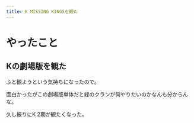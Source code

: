 ```yaml
---
title: K MISSING KINGSを観た
---
```


# やったこと

## Kの劇場版を観た

ふと観ようという気持ちになったので。

面白かったがこの劇場版単体だと緑のクランが何やりたいのかなんも分からんな。

久し振りにK 2期が観たくなった。
